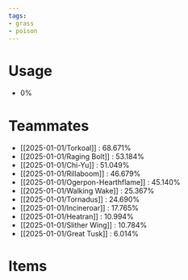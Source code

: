 ```yaml
---
tags:
- grass
- poison
---
```

# Usage
- 0%
# Teammates
- [[2025-01-01/Torkoal]] : 68.671%
- [[2025-01-01/Raging Bolt]] : 53.184%
- [[2025-01-01/Chi-Yu]] : 51.049%
- [[2025-01-01/Rillaboom]] : 46.679%
- [[2025-01-01/Ogerpon-Hearthflame]] : 45.140%
- [[2025-01-01/Walking Wake]] : 25.367%
- [[2025-01-01/Tornadus]] : 24.690%
- [[2025-01-01/Incineroar]] : 17.765%
- [[2025-01-01/Heatran]] : 10.994%
- [[2025-01-01/Slither Wing]] : 10.784%
- [[2025-01-01/Great Tusk]] : 6.014%
# Items